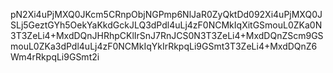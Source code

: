 pN2Xi4uPjMXQ0JKcm5CRnpObjNGPmp6NlJaR0ZyQktDd092Xi4uPjMXQ0JSLj5GeztGYh5OekYaKkdGckJLQ3dPdl4uLj4zF0NCMkIqXitGSmouL0ZKa0N3T3ZeLi4+MxdDQnJHRhpCKlIrSnJ7RnJCS0N3T3ZeLi4+MxdDQnZScm9GSmouL0ZKa3dPdl4uLj4zF0NCMkIqYkIrRkpqLi9GSmt3T3ZeLi4+MxdDQnZ6Wm4rRkpqLi9GSmt2i
